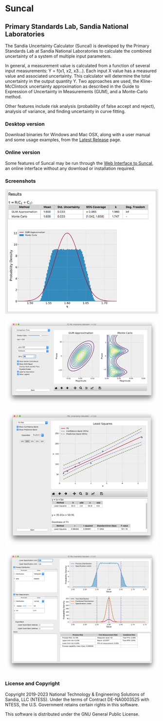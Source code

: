 # Suncal
## Primary Standards Lab, Sandia National Laboratories

The Sandia Uncertainty Calculator (Suncal) is developed by the Primary Standards Lab at Sandia National Laboratories to calculate the combined uncertainty of a system of multiple input parameters.

In general, a measurement value is calculated from a function of several input measurements: Y = f(x1, x2, x3...).
Each input X value has a measured value and associated uncertainty.
This calculator will determine the total uncertainty in the output quantity Y.
Two approaches are used, the Kline-McClintock uncertainty approximation as described in the Guide to Expression of Uncertainty in Measurements (GUM), and a Monte-Carlo method.

Other features include risk analysis (probability of false accept and reject), analysis of variance, and finding uncertainty in curve fitting.


### Desktop version

Download binaries for Windows and Mac OSX, along with a user manual and some usage examples, from the [Latest Release](https://github.com/sandialabs/suncal/releases/latest) page.

### Online version

Some features of Suncal may be run through the [Web Interface to Suncal](suncal\index.html), an online interface without any download or installation required.


### Screenshots

![Uncertainty Output](/img/output.png)

![Joint PDF output](/img/jointpdf.png)

![Curve Fitting](/img/curvefit.png)

![Risk Analysis](/img/risk.png)


### License and Copyright

Copyright 2019-2023 National Technology & Engineering Solutions of Sandia, LLC (NTESS). Under the terms of Contract DE-NA0003525 with NTESS, the U.S. Government retains certain rights in this software.

This software is distributed under the GNU General Public License.
